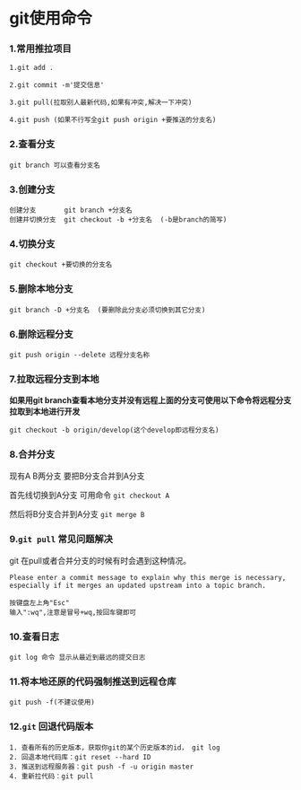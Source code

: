# git使用命令

### 1.常用推拉项目

```
1.git add .

2.git commit -m'提交信息'

3.git pull(拉取别人最新代码,如果有冲突,解决一下冲突)

4.git push (如果不行写全git push origin +要推送的分支名)
```

### 2.查看分支

`git branch 可以查看分支名`

### 3.创建分支

```
创建分支       git branch +分支名
创建并切换分支  git checkout -b +分支名  (-b是branch的简写)
```

### 4.切换分支

`git checkout +要切换的分支名`

### 5.删除本地分支

```
git branch -D +分支名  (要删除此分支必须切换到其它分支)
```

### 6.删除远程分支

```
git push origin --delete 远程分支名称
```

### 7.拉取远程分支到本地

**如果用git branch查看本地分支并没有远程上面的分支可使用以下命令将远程分支拉取到本地进行开发**

`git checkout -b origin/develop(这个develop即远程分支名)`

### 8.合并分支

现有A B两分支 要把B分支合并到A分支

首先线切换到A分支 可用命令 `git checkout A `

然后将B分支合并到A分支 `git merge B`

### 9.`git pull` 常见问题解决

git 在pull或者合并分支的时候有时会遇到这种情况。

```
Please enter a commit message to explain why this merge is necessary,
especially if it merges an updated upstream into a topic branch.
```

```
按键盘左上角"Esc"
输入":wq",注意是冒号+wq,按回车键即可
```

### 10.查看日志

```
git log 命令 显示从最近到最远的提交日志
```

### 11.将本地还原的代码强制推送到远程仓库

```
git push -f(不建议使用)
```

### 12.`git` 回退代码版本

```
1. 查看所有的历史版本，获取你git的某个历史版本的id， git log
2. 回退本地代码库：git reset --hard ID
3. 推送到远程服务器：git push -f -u origin master
4. 重新拉代码：git pull
```



